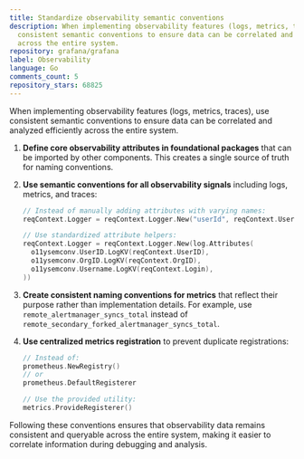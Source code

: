 ```yaml
---
title: Standardize observability semantic conventions
description: When implementing observability features (logs, metrics, traces), use
  consistent semantic conventions to ensure data can be correlated and analyzed efficiently
  across the entire system.
repository: grafana/grafana
label: Observability
language: Go
comments_count: 5
repository_stars: 68825
---
```


When implementing observability features (logs, metrics, traces), use consistent semantic conventions to ensure data can be correlated and analyzed efficiently across the entire system.

1. **Define core observability attributes in foundational packages** that can be imported by other components. This creates a single source of truth for naming conventions.

2. **Use semantic conventions for all observability signals** including logs, metrics, and traces:

   ```go
   // Instead of manually adding attributes with varying names:
   reqContext.Logger = reqContext.Logger.New("userId", reqContext.UserID, "orgId", reqContext.OrgID, "uname", reqContext.Login)
   
   // Use standardized attribute helpers:
   reqContext.Logger = reqContext.Logger.New(log.Attributes(
     o11ysemconv.UserID.LogKV(reqContext.UserID),
     o11ysemconv.OrgID.LogKV(reqContext.OrgID),
     o11ysemconv.Username.LogKV(reqContext.Login),
   ))
   ```

3. **Create consistent naming conventions for metrics** that reflect their purpose rather than implementation details. For example, use `remote_alertmanager_syncs_total` instead of `remote_secondary_forked_alertmanager_syncs_total`.

4. **Use centralized metrics registration** to prevent duplicate registrations:

   ```go
   // Instead of:
   prometheus.NewRegistry()
   // or
   prometheus.DefaultRegisterer
   
   // Use the provided utility:
   metrics.ProvideRegisterer()
   ```

Following these conventions ensures that observability data remains consistent and queryable across the entire system, making it easier to correlate information during debugging and analysis.